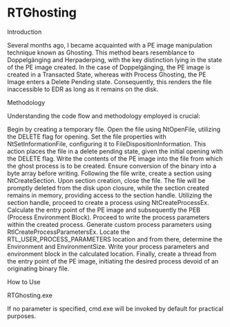 # RTGhosting

Introduction

Several months ago, I became acquainted with a PE image manipulation technique known as  Ghosting. This method bears resemblance to Doppelgänging and Herpaderping, with the key distinction lying in the state of the PE image created. In the case of Doppelgänging, the PE image is created in a Transacted State, whereas with Process Ghosting, the PE Image enters a Delete Pending state. Consequently, this renders the file inaccessible to EDR as long as it remains on the disk.

Methodology

Understanding the code flow and methodology employed is crucial:

Begin by creating a temporary file.
Open the file using NtOpenFile, utilizing the DELETE flag for opening.
Set the file properties with NtSetInformationFile, configuring it to FileDispositionInformation. This action places the file in a delete pending state, given the initial opening with the DELETE flag.
Write the contents of the PE image into the file from which the ghost process is to be created. Ensure conversion of the binary into a byte array before writing.
Following the file write, create a section using NtCreateSection.
Upon section creation, close the file. The file will be promptly deleted from the disk upon closure, while the section created remains in memory, providing access to the section handle.
Utilizing the section handle, proceed to create a process using NtCreateProcessEx.
Calculate the entry point of the PE image and subsequently the PEB (Process Environment Block).
Proceed to write the process parameters within the created process.
Generate custom process parameters using RtlCreateProcessParametersEx.
Locate the RTL_USER_PROCESS_PARAMETERS location and from there, determine the Environment and EnvironmentSize.
Write your process parameters and environment block in the calculated location.
Finally, create a thread from the entry point of the PE image, initiating the desired process devoid of an originating binary file.

How to Use

RTGhosting.exe <path>

If no parameter is specified, cmd.exe will be invoked by default for practical purposes.
